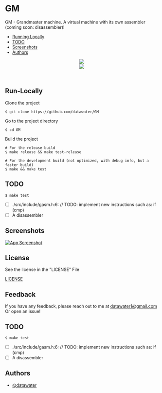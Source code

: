 
# GM

GM - Grandmaster machine. A virtual machine with its own assembler (coming soon: disassembler)!

- [Running Locally](#Run-Locally)
- [TODO](#TODO)
- [Screenshots](#Screenshots)
- [Authors](#Authors)
<p align="center" width="100%">
    <img src="https://i.postimg.cc/1tfjn1KF/logo-horizontal.png">
    <br>
    <img src="https://github.com/datawater/gm/actions/workflows/ci.yml/badge.svg?style=flat-square">
</p>

<br>

## Run-Locally

Clone the project

```shell
$ git clone https://github.com/datawater/GM
```

Go to the project directory

```shell
$ cd GM
```

Build the project

```shell
# For the release build
$ make release && make test-release

# For the development build (not optimized, with debug info, but a faster build)
$ make && make test
```


## TODO

```shell
$ make test
```

- [ ]  ./src/include/gasm.h:6: // TODO: implement new instructions such as: if (cmp)
- [ ]  A disassembler
## Screenshots

[![App Screenshot](https://i.postimg.cc/7Pmtw6ML/Screenshot-from-2022-08-01-15-11-25.png)](https://postimg.cc/QVKJqjzL)
## License

See the license in the "LICENSE" File

[LICENSE](/LICENSE)
## Feedback

If you have any feedback, please reach out to me at 
[datawater1@gmail.com](mailto:datawater1@gmail.com&subject=Feedback%20For%20GM) 
<br>
Or open an issue!

## TODO

```shell
$ make test
```

- [ ]  ./src/include/gasm.h:6: // TODO: implement new instructions such as: if (cmp)
- [ ]  A disassembler
## Authors

- [@datawater](https://www.github.com/datawater)
